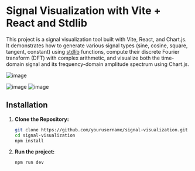 # Signal Visualization with Vite + React and Stdlib

This project is a signal visualization tool built with Vite, React, and Chart.js. It demonstrates how to generate various signal types (sine, cosine, square, tangent, constant) using [stdlib](https://github.com/stdlib-js/stdlib) functions, compute their discrete Fourier transform (DFT) with complex arithmetic, and visualize both the time-domain signal and its frequency-domain amplitude spectrum using Chart.js.

![image](https://github.com/user-attachments/assets/d2342b06-2042-44ed-801f-0304e7e22b96)

![image](https://github.com/user-attachments/assets/86484f4f-e009-42cd-ac27-2ee37e1475d7)    ![image](https://github.com/user-attachments/assets/6ff414f3-0ad1-411a-929a-0e9ca422e316)


## Installation

1. **Clone the Repository:**

   ```bash
   git clone https://github.com/yourusername/signal-visualization.git
   cd signal-visualization
   npm install

1. **Run the project:**

   ```bash
   npm run dev
